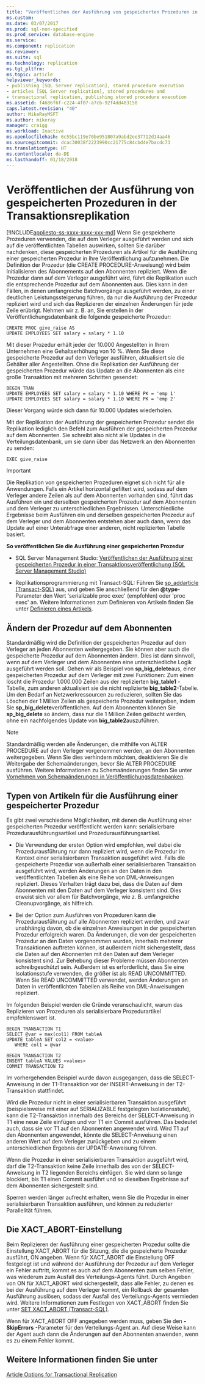 ```yaml
---
title: "Veröffentlichen der Ausführung von gespeicherten Prozeduren in der Transaktionsreplikation | Microsoft-Dokumentation"
ms.custom: 
ms.date: 03/07/2017
ms.prod: sql-non-specified
ms.prod_service: database-engine
ms.service: 
ms.component: replication
ms.reviewer: 
ms.suite: sql
ms.technology: replication
ms.tgt_pltfrm: 
ms.topic: article
helpviewer_keywords:
- publishing [SQL Server replication], stored procedure execution
- articles [SQL Server replication], stored procedures and
- transactional replication, publishing stored procedure execution
ms.assetid: f4686f6f-c224-4f07-a7cb-92f4dd483158
caps.latest.revision: "40"
author: MikeRayMSFT
ms.author: mikeray
manager: craigg
ms.workload: Inactive
ms.openlocfilehash: 6c55bc119e70be951807a9abd2ee37712d14aa46
ms.sourcegitcommit: dcac30038f2223990cc21775c84cbd4e7bacdc73
ms.translationtype: HT
ms.contentlocale: de-DE
ms.lasthandoff: 01/18/2018
---
```

# <a name="publishing-stored-procedure-execution-in-transactional-replication"></a>Veröffentlichen der Ausführung von gespeicherten Prozeduren in der Transaktionsreplikation
[!INCLUDE[appliesto-ss-xxxx-xxxx-xxx-md](../../../includes/appliesto-ss-xxxx-xxxx-xxx-md.md)] Wenn Sie gespeicherte Prozeduren verwenden, die auf dem Verleger ausgeführt werden und sich auf die veröffentlichten Tabellen auswirken, sollten Sie darüber nachdenken, diese gespeicherten Prozeduren als Artikel für die Ausführung einer gespeicherten Prozedur in Ihre Veröffentlichung aufzunehmen. Die Definition der Prozedur (die CREATE PROCEDURE-Anweisung) wird beim Initialisieren des Abonnements auf den Abonnenten repliziert. Wenn die Prozedur dann auf dem Verleger ausgeführt wird, führt die Replikation auch die entsprechende Prozedur auf dem Abonnenten aus. Dies kann in den Fällen, in denen umfangreiche Batchvorgänge ausgeführt werden, zu einer deutlichen Leistungssteigerung führen, da nur die Ausführung der Prozedur repliziert wird und sich das Replizieren der einzelnen Änderungen für jede Zeile erübrigt. Nehmen wir z. B. an, Sie erstellen in der Veröffentlichungsdatenbank die folgende gespeicherte Prozedur:  
  
```  
CREATE PROC give_raise AS  
UPDATE EMPLOYEES SET salary = salary * 1.10  
```  
  
 Mit dieser Prozedur erhält jeder der 10.000 Angestellten in Ihrem Unternehmen eine Gehaltserhöhung von 10 %. Wenn Sie diese gespeicherte Prozedur auf dem Verleger ausführen, aktualisiert sie die Gehälter aller Angestellten. Ohne die Replikation der Ausführung der gespeicherten Prozedur würde das Update an die Abonnenten als eine große Transaktion mit mehreren Schritten gesendet:  
  
```  
BEGIN TRAN  
UPDATE EMPLOYEES SET salary = salary * 1.10 WHERE PK = 'emp 1'  
UPDATE EMPLOYEES SET salary = salary * 1.10 WHERE PK = 'emp 2'  
```  
  
 Dieser Vorgang würde sich dann für 10.000 Updates wiederholen.  
  
 Mit der Replikation der Ausführung der gespeicherten Prozedur sendet die Replikation lediglich den Befehl zum Ausführen der gespeicherten Prozedur auf dem Abonnenten. Sie schreibt also nicht alle Updates in die Verteilungsdatenbank, um sie dann über das Netzwerk an den Abonnenten zu senden:  
  
```  
EXEC give_raise  
```  
  
> [!IMPORTANT]  
>  Die Replikation von gespeicherten Prozeduren eignet sich nicht für alle Anwendungen. Falls ein Artikel horizontal gefiltert wird, sodass auf dem Verleger andere Zeilen als auf dem Abonnenten vorhanden sind, führt das Ausführen ein und derselben gespeicherten Prozedur auf dem Abonnenten und dem Verleger zu unterschiedlichen Ergebnissen. Unterschiedliche Ergebnisse beim Ausführen ein und derselben gespeicherten Prozedur auf dem Verleger und dem Abonnenten entstehen aber auch dann, wenn das Update auf einer Unterabfrage einer anderen, nicht replizierten Tabelle basiert.  
  
 **So veröffentlichen Sie die Ausführung einer gespeicherten Prozedur**  
  
-   SQL Server Management Studio: [Veröffentlichen der Ausführung einer gespeicherten Prozedur in einer Transaktionsveröffentlichung &#40;SQL Server Management Studio&#41;](../../../relational-databases/replication/publish/publish-execution-of-stored-procedure-in-transactional-publication.md)  
  
-   Replikationsprogrammierung mit Transact-SQL: Führen Sie [sp_addarticle &#40;Transact-SQL&#41;](../../../relational-databases/system-stored-procedures/sp-addarticle-transact-sql.md) aus, und geben Sie anschließend für den **@type**-Parameter den Wert 'serializable proc exec' (empfohlen) oder 'proc exec' an. Weitere Informationen zum Definieren von Artikeln finden Sie unter [Definieren eines Artikels](../../../relational-databases/replication/publish/define-an-article.md).  
  
## <a name="modifying-the-procedure-at-the-subscriber"></a>Ändern der Prozedur auf dem Abonnenten  
 Standardmäßig wird die Definition der gespeicherten Prozedur auf dem Verleger an jeden Abonnenten weitergegeben. Sie können aber auch die gespeicherte Prozedur auf dem Abonnenten ändern. Dies ist dann sinnvoll, wenn auf dem Verleger und dem Abonnenten eine unterschiedliche Logik ausgeführt werden soll. Gehen wir als Beispiel von **sp_big_delete**aus, einer gespeicherten Prozedur auf dem Verleger mit zwei Funktionen: Zum einen löscht die Prozedur 1.000.000 Zeilen aus der replizierten **big_table1** -Tabelle, zum anderen aktualisiert sie die nicht replizierte **big_table2**-Tabelle. Um den Bedarf an Netzwerkressourcen zu reduzieren, sollten Sie das Löschen der 1 Million Zeilen als gespeicherte Prozedur weitergeben, indem Sie **sp_big_delete**veröffentlichen. Auf dem Abonnenten können Sie **sp_big_delete** so ändern, dass nur die 1 Million Zeilen gelöscht werden, ohne ein nachfolgendes Update von **big_table2**auszuführen.  
  
> [!NOTE]  
>  Standardmäßig werden alle Änderungen, die mithilfe von ALTER PROCEDURE auf dem Verleger vorgenommen werden, an den Abonnenten weitergegeben. Wenn Sie dies verhindern möchten, deaktivieren Sie die Weitergabe der Schemaänderungen, bevor Sie ALTER PROCEDURE ausführen. Weitere Informationen zu Schemaänderungen finden Sie unter [Vornehmen von Schemaänderungen in Veröffentlichungsdatenbanken](../../../relational-databases/replication/publish/make-schema-changes-on-publication-databases.md).  
  
## <a name="types-of-stored-procedure-execution-articles"></a>Typen von Artikeln für die Ausführung einer gespeicherter Prozedur  
 Es gibt zwei verschiedene Möglichkeiten, mit denen die Ausführung einer gespeicherten Prozedur veröffentlicht werden kann: serialisierbare Prozedurausführungsartikel und Prozedurausführungsartikel.  
  
-   Die Verwendung der ersten Option wird empfohlen, weil dabei die Prozedurausführung nur dann repliziert wird, wenn die Prozedur im Kontext einer serialisierbaren Transaktion ausgeführt wird. Falls die gespeicherte Prozedur von außerhalb einer serialisierbaren Transaktion ausgeführt wird, werden Änderungen an den Daten in den veröffentlichten Tabellen als eine Reihe von DML-Anweisungen repliziert. Dieses Verhalten trägt dazu bei, dass die Daten auf dem Abonnenten mit den Daten auf dem Verleger konsistent sind. Dies erweist sich vor allem für Batchvorgänge, wie z. B. umfangreiche Cleanupvorgänge, als hilfreich.  
  
-   Bei der Option zum Ausführen von Prozeduren kann die Prozedurausführung auf alle Abonnenten repliziert werden, und zwar unabhängig davon, ob die einzelnen Anweisungen in der gespeicherten Prozedur erfolgreich waren. Da Änderungen, die von der gespeicherten Prozedur an den Daten vorgenommen wurden, innerhalb mehrerer Transaktionen auftreten können, ist außerdem nicht sichergestellt, dass die Daten auf den Abonnenten mit den Daten auf dem Verleger konsistent sind. Zur Behebung dieser Probleme müssen Abonnenten schreibgeschützt sein. Außerdem ist es erforderlicht, dass Sie eine Isolationsstufe verwenden, die größer ist als READ UNCOMMITTED. Wenn Sie READ UNCOMMITTED verwendet, werden Änderungen an Daten in veröffentlichten Tabellen als Reihe von DML-Anweisungen repliziert.  
  
 Im folgenden Beispiel werden die Gründe veranschaulicht, warum das Replizieren von Prozeduren als serialisierbare Prozedurartikel empfehlenswert ist.  
  
```  
BEGIN TRANSACTION T1  
SELECT @var = max(col1) FROM tableA  
UPDATE tableA SET col2 = <value>   
   WHERE col1 = @var   
  
BEGIN TRANSACTION T2  
INSERT tableA VALUES <values>  
COMMIT TRANSACTION T2  
```  
  
 Im vorhergehenden Beispiel wurde davon ausgegangen, dass die SELECT-Anweisung in der T1-Transaktion vor der INSERT-Anweisung in der T2-Transaktion stattfindet.  
  
 Wird die Prozedur nicht in einer serialisierbaren Transaktion ausgeführt (beispielsweise mit einer auf SERIALIZABLE festgelegten Isolationsstufe), kann die T2-Transaktion innerhalb des Bereichs der SELECT-Anweisung in T1 eine neue Zeile einfügen und vor T1 ein Commit ausführen. Das bedeutet auch, dass sie vor T1 auf den Abonnenten angewendet wird. Wird T1 auf den Abonnenten angewendet, könnte die SELECT-Anweisung einen anderen Wert auf dem Verleger zurückgeben und zu einem unterschiedlichen Ergebnis der UPDATE-Anweisung führen.  
  
 Wenn die Prozedur in einer serialisierbaren Transaktion ausgeführt wird, darf die T2-Transaktion keine Zeile innerhalb des von der SELECT-Anweisung in T2 liegenden Bereichs einfügen. Sie wird dann so lange blockiert, bis T1 einen Commit ausführt und so dieselben Ergebnisse auf dem Abonnenten sichergestellt sind.  
  
 Sperren werden länger aufrecht erhalten, wenn Sie die Prozedur in einer serialisierbaren Transaktion ausführen, und können zu reduzierter Parallelität führen.  
  
## <a name="the-xactabort-setting"></a>Die XACT_ABORT-Einstellung  
 Beim Replizieren der Ausführung einer gespeicherten Prozedur sollte die Einstellung XACT_ABORT für die Sitzung, die die gespeicherte Prozedur ausführt, ON angeben. Wenn für XACT_ABORT die Einstellung OFF festgelegt ist und während der Ausführung der Prozedur auf dem Verleger ein Fehler auftritt, kommt es auch auf dem Abonnenten zum selben Fehler, was wiederum zum Ausfall des Verteilungs-Agents führt. Durch Angeben von ON für XACT_ABORT wird sichergestellt, dass alle Fehler, zu denen es bei der Ausführung auf dem Verleger kommt, ein Rollback der gesamten Ausführung auslösen, sodass der Ausfall des Verteilungs-Agents vermieden wird. Weitere Informationen zum Festlegen von XACT_ABORT finden Sie unter [SET XACT_ABORT &#40;Transact-SQL&#41;](../../../t-sql/statements/set-xact-abort-transact-sql.md).  
  
 Wenn für XACT_ABORT OFF angegeben werden muss, geben Sie den **-SkipErrors** -Parameter für den Verteilungs-Agent an. Auf diese Weise kann der Agent auch dann die Änderungen auf den Abonnenten anwenden, wenn es zu einem Fehler kommt.  
  
## <a name="see-also"></a>Weitere Informationen finden Sie unter  
 [Article Options for Transactional Replication](../../../relational-databases/replication/transactional/article-options-for-transactional-replication.md)  
  
  

